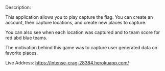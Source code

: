 


Description:

This application allows you to play capture the flag. 
You can create an account, then capture locations, and create new places to capture. 

You can also see when each location was captured and to team score for red abd blue teams. 


The motivation behind this game was to capture user generated data on favorite places. 



Live Address: 
https://intense-crag-28384.herokuapp.com/

